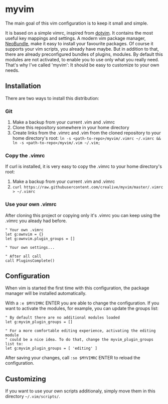 # myvim

The main goal of this vim configuration is to keep it small and simple.

It is based on a simple vimrc, inspired from [dotvim](https://github.com/bling/dotvim). It contains the most useful key mappings and settings. A modern vim package manager, [NeoBundle](https://github.com/Shougo/neobundle.vim), make it easy to install your favourite packages. Of course it supports your vim scripts, you already have maybe. But in addition to that, there are already preconfigured bundles of plugins, modules. By default this modules are not activated, to enable you to use only what you really need. That's why I've called 'myvim': It should be easy to customize to your own needs.


## Installation

There are two ways to install this distribution:

### Git

1. Make a backup from your current .vim and .vimrc
2. Clone this repository somewhere in your home directory
3. Create links from the .vimrc and .vim from the cloned repository to your home directory's root: 
`ln -s <path-to-repo>/myvim/.vimrc ~/.vimrc && ln -s <path-to-repo>/myvim/.vim ~/.vim;`

### Copy the .vimrc

If curl is installed, it is very easy to copy the .vimrc to your home directory's root:

1. Make a backup from your current .vim and .vimrc
2. `curl https://raw.githubusercontent.com/crealive/myvim/master/.vimrc > ~/.vimrc`

### Use your own .vimrc

After cloning this project or copying only it's .vimrc you can keep using the .vimrc you aleady had before.

```
" Your own .vimrc
let g:ownvim = {}
let g:ownvim.plugin_groups = []

" Your own settings...

" After all call
call PluginsComplete()
```

## Configuration

When vim is started the first time with this configuration, the package manager will be installed automatically.

With a `:e $MYVIMRC` ENTER you are able to change the configuration. If you want to activate the modules, for example, you can update the groups list:

```
" By default there are no additional modules loaded
let g:myvim_plugin_groups = []

" For a more comfortable editing experience, activating the editing module 
" could be a nice idea. To do that, change the myvim_plugin_groups list to:
let g:myvim_plugin_groups = [ 'editing' ]
```

After saving your changes, call `:so $MYVIMRC` ENTER to reload the configuration.

## Customizing

If you want to use your own scripts additionaly, simply move them in this directory `~/.vim/scripts/`.



